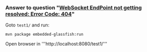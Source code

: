 ### Answer to question "[WebSocket EndPoint not getting resolved: Error Code: 404](https://stackoverflow.com/questions/64145521)"

Goto ```test1/``` and run:
```
mvn package embedded-glassfish:run
```
Open browser in '''http://localhost:8080/test1/'''
